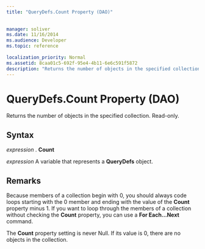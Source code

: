 ```yaml
---
title: "QueryDefs.Count Property (DAO)"
 
 
manager: soliver
ms.date: 11/16/2014
ms.audience: Developer
ms.topic: reference
  
localization_priority: Normal
ms.assetid: 8caa01c5-692f-95e4-4b11-6e6c591f5872
description: "Returns the number of objects in the specified collection. Read-only."
---
```


# QueryDefs.Count Property (DAO)

Returns the number of objects in the specified collection. Read-only.
  
## Syntax

 *expression*  . **Count**
  
 *expression*  A variable that represents a **QueryDefs** object. 
  
## Remarks

Because members of a collection begin with 0, you should always code loops starting with the 0 member and ending with the value of the **Count** property minus 1. If you want to loop through the members of a collection without checking the **Count** property, you can use a **For Each...Next** command. 
  
The **Count** property setting is never Null. If its value is 0, there are no objects in the collection. 
  

